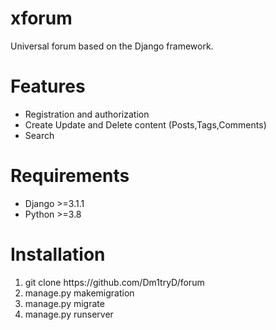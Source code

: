 # xforum

Universal forum based on the Django framework.

<h1>Features</h1>
<ul>
  <li>Registration and authorization</li>
  <li>Create Update and Delete content (Posts,Tags,Comments)</li>
  <li>Search</li>
</ul>
<h1>Requirements</h1>
<ul>
  <li>Django >=3.1.1</li>
  <li>Python >=3.8 </li>
</ul>
<h1>Installation</h1>
<ol>
  <li>git clone https://github.com/Dm1tryD/forum</li>
  <li>manage.py makemigration</li>
  <li>manage.py migrate</li>
  <li>manage.py runserver</li>
</ol>
